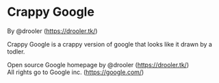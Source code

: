 # Crappy Google

By @drooler (https://drooler.tk/)

Crappy Google is a crappy version of google that looks like it drawn by a todler.

Open source Google homepage by @drooler (https://drooler.tk/)<br>
All rights go to Google inc. (https://google.com/)